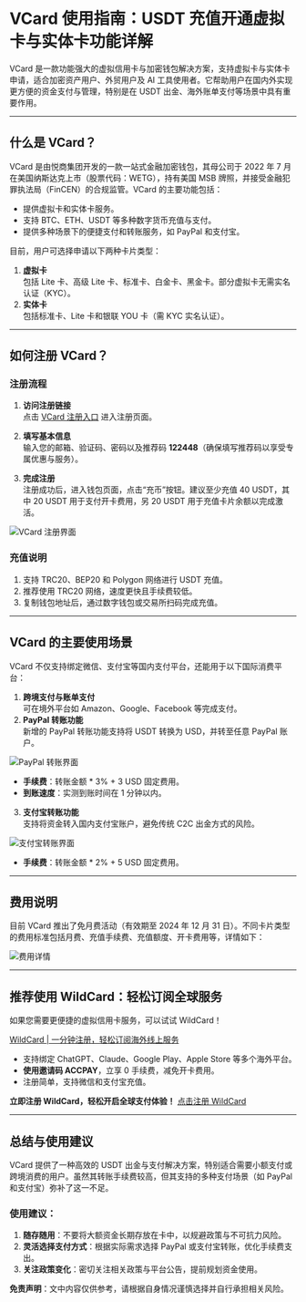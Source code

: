 # **VCard 使用指南：USDT 充值开通虚拟卡与实体卡功能详解**

VCard 是一款功能强大的虚拟信用卡与加密钱包解决方案，支持虚拟卡与实体卡申请，适合加密资产用户、外贸用户及 AI 工具使用者。它帮助用户在国内外实现更方便的资金支付与管理，特别是在 USDT 出金、海外账单支付等场景中具有重要作用。

---

## **什么是 VCard？**

VCard 是由悦商集团开发的一款一站式金融加密钱包，其母公司于 2022 年 7 月在美国纳斯达克上市（股票代码：WETG），持有美国 MSB 牌照，并接受金融犯罪执法局（FinCEN）的合规监管。VCard 的主要功能包括：

- 提供虚拟卡和实体卡服务。
- 支持 BTC、ETH、USDT 等多种数字货币充值与支付。
- 提供多种场景下的便捷支付和转账服务，如 PayPal 和支付宝。

目前，用户可选择申请以下两种卡片类型：

1. **虚拟卡**  
   包括 Lite 卡、高级 Lite 卡、标准卡、白金卡、黑金卡。部分虚拟卡无需实名认证（KYC）。
2. **实体卡**  
   包括标准卡、Lite 卡和银联 YOU 卡（需 KYC 实名认证）。

---

## **如何注册 VCard？**

### **注册流程**

1. **访问注册链接**  
   点击 [VCard 注册入口](https://webapp.51vcard.com/#InviteRegisterPage?inviteCode=122448) 进入注册页面。

2. **填写基本信息**  
   输入您的邮箱、验证码、密码以及推荐码 **122448**（确保填写推荐码以享受专属优惠与服务）。

3. **完成注册**  
   注册成功后，进入钱包页面，点击“充币”按钮。建议至少充值 40 USDT，其中 20 USDT 用于支付开卡费用，另 20 USDT 用于充值卡片余额以完成激活。

![VCard 注册界面](https://wzproject.com/wp-content/uploads/2023/12/1.png)

### **充值说明**

1. 支持 TRC20、BEP20 和 Polygon 网络进行 USDT 充值。
2. 推荐使用 TRC20 网络，速度更快且手续费较低。
3. 复制钱包地址后，通过数字钱包或交易所扫码完成充值。

---

## **VCard 的主要使用场景**

VCard 不仅支持绑定微信、支付宝等国内支付平台，还能用于以下国际消费平台：

1. **跨境支付与账单支付**  
   可在境外平台如 Amazon、Google、Facebook 等完成支付。
2. **PayPal 转账功能**  
   新增的 PayPal 转账功能支持将 USDT 转换为 USD，并转至任意 PayPal 账户。

![PayPal 转账界面](https://wzproject.com/wp-content/uploads/2024/03/0-581x1024.png)

- **手续费**：转账金额 * 3% + 3 USD 固定费用。
- **到账速度**：实测到账时间在 1 分钟以内。

3. **支付宝转账功能**  
   支持将资金转入国内支付宝账户，避免传统 C2C 出金方式的风险。

![支付宝转账界面](https://wzproject.com/wp-content/uploads/2024/03/zhifubao-583x1024.webp)

- **手续费**：转账金额 * 2% + 5 USD 固定费用。

---

## **费用说明**

目前 VCard 推出了免月费活动（有效期至 2024 年 12 月 31 日）。不同卡片类型的费用标准包括月费、充值手续费、充值额度、开卡费用等，详情如下：

![费用详情](https://wzproject.com/wp-content/uploads/2023/12/9-1024x316.png)

---

## **推荐使用 WildCard：轻松订阅全球服务**

如果您需要更便捷的虚拟信用卡服务，可以试试 WildCard！

[WildCard | 一分钟注册，轻松订阅海外线上服务](https://bit.ly/bewildcard)  
- 支持绑定 ChatGPT、Claude、Google Play、Apple Store 等多个海外平台。
- **使用邀请码 ACCPAY**，立享 0 手续费，减免开卡费用。
- 注册简单，支持微信和支付宝充值。

**立即注册 WildCard，轻松开启全球支付体验！** [点击注册 WildCard](https://bit.ly/bewildcard)

---

## **总结与使用建议**

VCard 提供了一种高效的 USDT 出金与支付解决方案，特别适合需要小额支付或跨境消费的用户。虽然其转账手续费较高，但其支持的多种支付场景（如 PayPal 和支付宝）弥补了这一不足。

### **使用建议：**

1. **随存随用**：不要将大额资金长期存放在卡中，以规避政策与不可抗力风险。
2. **灵活选择支付方式**：根据实际需求选择 PayPal 或支付宝转账，优化手续费支出。
3. **关注政策变化**：密切关注相关政策与平台公告，提前规划资金使用。

**免责声明**：文中内容仅供参考，请根据自身情况谨慎选择并自行承担相关风险。
